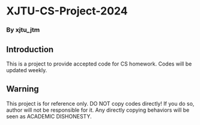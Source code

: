 # XJTU-CS-Project-2024
### By xjtu_jtm
## Introduction
This is a project to provide accepted code for CS homework. Codes will be updated weekly. 
## Warning
This project is for reference only.
DO NOT copy codes directly! If you do so, author will not be responsible for it.
Any directly copying behaviors will be seen as ACADEMIC DISHONESTY.
